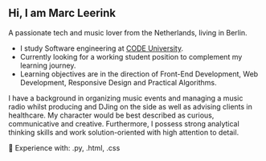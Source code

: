 ## Hi, I am Marc Leerink

A passionate tech and music lover from the Netherlands, living in Berlin. 

- I study Software engineering at [CODE University](www.code.berlin).
- Currently looking for a working student position to complement my learning journey. 
- Learning objectives are in the direction of Front-End Development, Web Development, Responsive Design and Practical Algorithms. 

I have a background in organizing music events and managing a music radio whilst producing and DJing on the side as well as advising clients in healthcare. 
My character would be best described as curious, communicative and creative. Furthermore, I possess strong analytical thinking skills and work solution-oriented with high attention to detail.

🔨 Experience with: .py, .html, .css
